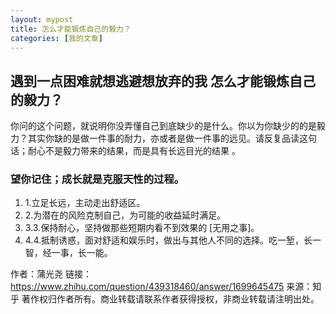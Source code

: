 ```yaml
---
layout: mypost
title: 怎么才能锻炼自己的毅力？
categories: [我的文章]
---
```

## 遇到一点困难就想逃避想放弃的我 怎么才能锻炼自己的毅力？
你问的这个问题，就说明你没弄懂自己到底缺少的是什么。你以为你缺少的的是毅力？其实你缺的是做一件事的耐力，亦或者是做一件事的远见。请反复品读这句话；耐心不是毅力带来的结果，而是具有长远目光的结果 。

### 望你记住；成长就是克服天性的过程。
 1. 1.立足长远，主动走出舒适区。
 2. 2.为潜在的风险克制自己，为可能的收益延时满足。
 3. 3.3.保持耐心，坚持做那些短期内看不到效果的 [无用之事]。
 4. 4.4.抵制诱惑，面对舒适和娱乐时，做出与其他人不同的选择。吃一堑，长一智，经一事，长一能。

作者：蒲光尧
链接：https://www.zhihu.com/question/439318460/answer/1699645475
来源：知乎
著作权归作者所有。商业转载请联系作者获得授权，非商业转载请注明出处。